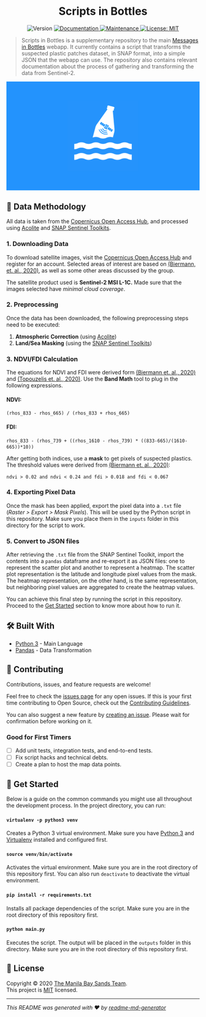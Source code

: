 ﻿<h1 align="center">Scripts in Bottles</h1>
<p align="center">
  <img alt="Version" src="https://img.shields.io/badge/version-1.0.0-blue.svg?cacheSeconds=2592000" />
  <a href="https://github.com/camoredo/spaceapps/blob/master/README.md" target="_blank">
    <img alt="Documentation" src="https://img.shields.io/badge/documentation-yes-brightgreen.svg" />
  </a>
  <a href="https://github.com/camoredo/spaceapps/graphs/commit-activity" target="_blank">
    <img alt="Maintenance" src="https://img.shields.io/badge/Maintained%3F-yes-green.svg" />
  </a>
  <a href="https://github.com/camoredo/spaceapps/blob/master/LICENSE" target="_blank">
    <img alt="License: MIT" src="https://img.shields.io/badge/License-MIT-green.svg" />
  </a>
</p>

> Scripts in Bottles is a supplementary repository to the main [Messages in Bottles](https://github.com/camoredo/spaceapps) webapp. It currently contains a script that transforms the suspected plastic patches dataset, in SNAP format, into a simple JSON that the webapp can use. The repository also contains relevant documentation about the process of gathering and transforming the data from Sentinel-2.

<p align="center">
  <a href="https://www.youtube.com/watch?v=qdJYkoqPBbQ&ab_channel=LuigidelRosario" target="_blank">
    <img width="720" align="center" src="docs/assets/thumbnail.png" alt="demo"/>
  </a>
</p>

## 🔬 Data Methodology
All data is taken from the [Copernicus Open Access Hub](https://scihub.copernicus.eu/), and processed using [Acolite](https://github.com/acolite/acolite) and [SNAP Sentinel Toolkits](http://step.esa.int/main/download/snap-download/). 

### 1. Downloading Data
To download satellite images, visit the [Copernicus Open Access Hub](https://scihub.copernicus.eu/) and register for an account. Selected areas of interest are based on [(Biermann, et. al., 2020)](https://www.nature.com/articles/s41598-020-62298-z), as well as some other areas discussed by the group.

The satellite product used is **Sentinel-2 MSI L-1C.** Made sure that the images selected have _minimal cloud coverage_.

### 2. Preprocessing
Once the data has been downloaded, the following preprocessing steps need to be executed:
1. **Atmospheric Correction** (using [Acolite](https://github.com/acolite/acolite))
2. **Land/Sea Masking** (using the [SNAP Sentinel Toolkits](http://step.esa.int/main/download/snap-download/))

### 3. NDVI/FDI Calculation
The equations for NDVI and FDI were derived form [(Biermann et. al., 2020)](https://www.nature.com/articles/s41598-020-62298-z) and [(Topouzelis et. al., 2020)](https://www.mdpi.com/2072-4292/12/12/2013/htm). Use the **Band Math** tool to plug in the following expressions.
#### NDVI:
```
(rhos_833 - rhos_665) / (rhos_833 + rhos_665)
```
#### FDI:
```
rhos_833 - (rhos_739 + ((rhos_1610 - rhos_739) * ((833-665)/(1610-665))*10))
```
After getting both indices, use a **mask** to get pixels of suspected plastics. The threshold values were derived from [(Biermann et. al., 2020)](https://www.nature.com/articles/s41598-020-62298-z):

```
ndvi > 0.02 and ndvi < 0.24 and fdi > 0.018 and fdi < 0.067
```
### 4. Exporting Pixel Data
Once the mask has been applied, export the pixel data into a `.txt` file (_Raster > Export > Mask Pixels_). This will be used by the Python script in this repository. Make sure you place them in the `inputs` folder in this directory for the script to work.

### 5. Convert to JSON files
After retrieving the `.txt` file from the SNAP Sentinel Toolkit, import the contents into a `pandas` dataframe and re-export it as JSON files: one to represent the scatter plot and another to represent a heatmap. The scatter plot representation is the latitude and longitude pixel values from the mask. The heatmap representation, on the other hand, is the same representation, but neighboring pixel values are aggregated to create the heatmap values.

You can achieve this final step by running the script in this repository. Proceed to the [Get Started](#-get-started) section to know more about how to run it.

## 🛠 Built With

- [Python 3](https://www.python.org/) - Main Language
- [Pandas](https://pandas.pydata.org/) - Data Transformation

## 🤝 Contributing

Contributions, issues, and feature requests are welcome!<br />

Feel free to check the [issues page](https://github.com/camoredo/spaceapps/issues) for any open issues. If this is your first time contributing to Open Source, check out the [Contributing Guidelines](https://github.com/camoredo/spaceapps/blob/master/CONTRIBUTING.md).

You can also suggest a new feature by [creating an issue](https://github.com/camoredo/spaceapps/issues/new). Please wait for confirmation before working on it.

### Good for First Timers

- [ ] Add unit tests, integration tests, and end-to-end tests.
- [ ] Fix script hacks and technical debts.
- [ ] Create a plan to host the map data points.

## 🚀 Get Started

Below is a guide on the common commands you might use all throughout the development process. In the project directory, you can run:

#### `virtualenv -p python3 venv`

Creates a Python 3 virtual environment. Make sure you have [Python 3](https://yarnpkg.com/) and [Virtualenv](https://virtualenv.pypa.io/en/latest/) installed and configured first.

#### `source venv/bin/activate`

Activates the virtual environment. Make sure you are in the root directory of this repository first. You can also run `deactivate` to deactivate the virtual environment.

#### `pip install -r requirements.txt`

Installs all package dependencies of the script. Make sure you are in the root directory of this repository first.

#### `python main.py`

Executes the script. The output will be placed in the `outputs` folder in this directory. Make sure you are in the root directory of this repository first.

## 📝 License

Copyright © 2020 [The Manila Bay Sands Team](https://github.com/camoredo/spaceapps/blob/main/AUTHORS).<br />
This project is [MIT](https://github.com/camoredo/spaceapps/blob/master/LICENSE) licensed.


***
_This README was generated with ❤️ by [readme-md-generator](https://github.com/kefranabg/readme-md-generator)_

